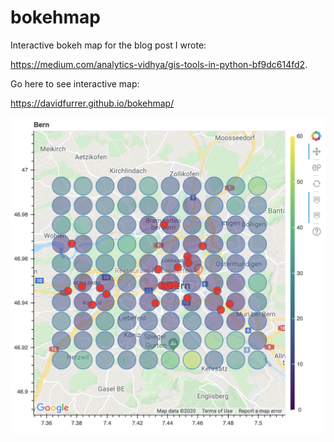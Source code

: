 # bokehmap

Interactive bokeh map for the blog post I wrote:

https://medium.com/analytics-vidhya/gis-tools-in-python-bf9dc614fd2.


Go here to see interactive map:

https://davidfurrer.github.io/bokehmap/


![](png/bokeh_map.png)